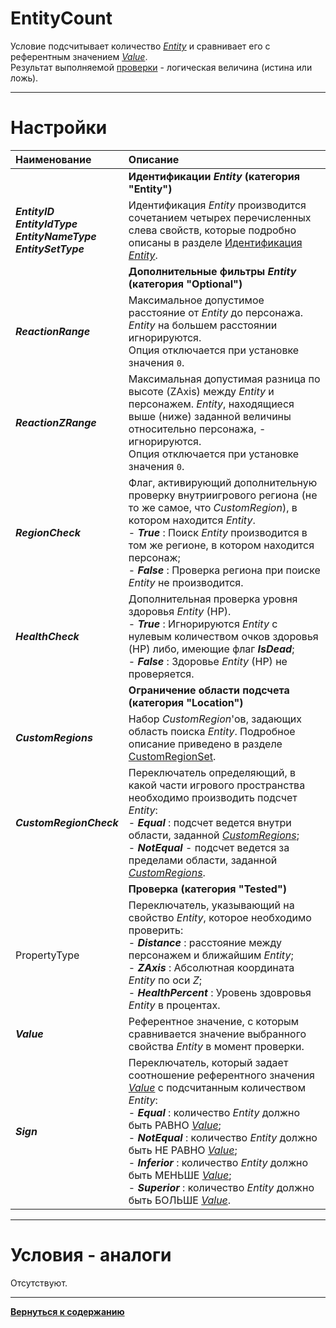 # **EntityCount**

Условие подсчитывает количество [*Entity*](#ref-EntityIdentification "Заданных группой опций 'Entity'") и сравнивает его с референтным значением [*Value*](!ref-Value  "Опция 'Value'").<br/>
Результат выполняемой [проверки](#ref-Tested "Заданной группой опций 'Tested'") - логическая величина (истина или ложь).

---

# **Настройки**

| **Наименование** | **Описание** 
|:-----------------|:-------------
|| <a name ="ref-EntityIdentification"></a>**Идентификации *Entity* (категория "Entity")**
|<a name ="ref-EntityID">***EntityID***</a><br/><a name ="ref-EntityIdType">***EntityIdType***</a><br/><a name ="ref-EntityNameType">***EntityNameType***</a><br/><a name ="ref-EntityID">***EntitySetType***</a> | Идентификация *Entity* производится сочетанием четырех перечисленных слева свойств, которые подробно описаны в разделе [Идентификация *Entity*](../../General/EntityIdentification-RU.md).
||**Дополнительные фильтры *Entity* (категория "Optional")**
|<a name ="ref-ReactionRange">***ReactionRange***</a> | Максимальное допустимое расстояние от *Entity* до персонажа. *Entity* на большем расстоянии игнорируются.<br/> Опция отключается при установке значения ``0``.
|<a name ="ref-ReactionZRange">***ReactionZRange***</a> | Максимальная допустимая разница по высоте (ZAxis) между *Entity* и персонажем. *Entity*, находящиеся выше (ниже) заданной величины относительно персонажа, - игнорируются. <br/> Опция отключается при установке значения ``0``. 
|<a name ="ref-RegionCheck">***RegionCheck***</a> | Флаг, активирующий дополнительную проверку внутриигрового региона (не то же самое, что *CustomRegion*), в котором находится *Entity*.<br/>- ***True*** : Поиск *Entity* производится в том же регионе, в котором находится персонаж;<br/>- ***False*** : Проверка региона при поиске *Entity* не производится.
|<a name ="ref-HealthCheck">***HealthCheck***</a> | Дополнительная проверка уровня здоровья *Entity* (HP).<br/>- ***True*** : Игнорируются *Entity* с нулевым количеством очков здоровья (HP) либо, имеющие флаг ***IsDead***;<br/>- ***False*** : Здоровье *Entity* (HP) не проверяется.
|| **Ограничение области подсчета (категория "Location")**
|<a name ="ref-CustomRegions">***CustomRegions***</a> | Набор *CustomRegion*'ов, задающих область поиска *Entity*. Подробное описание приведено в разделе [CustomRegionSet](../../General/CustomRegionSet-RU.md).
|<a name ="ref-CustomRegionCheck">***CustomRegionCheck***</a>|Переключатель определяющий, в какой части игрового пространства необходимо производить подсчет *Entity*:<br/>- ***Equal*** : подсчет ведется внутри области, заданной [*CustomRegions*](#ref-CustomRegions);<br/>- ***NotEqual*** - подсчет ведется за пределами области, заданной [*CustomRegions*](#ref-CustomRegions).
|| <a name ="ref-Tested"></a> **Проверка (категория "Tested")**
|<a name ="ref-PropertyType">PropertyType</a> | Переключатель, указывающий на свойство *Entity*, которое необходимо проверить:<br/>- ***Distance*** : расстояние между персонажем и ближайшим *Entity*;<br/> - ***ZAxis*** : Абсолютная координата *Entity* по оси *Z*;<br/>- ***HealthPercent*** : Уровень здовровья *Entity* в процентах.
|<a name ="ref-Value">***Value***</a> | Референтное значение, с которым сравнивается значение выбранного свойства *Entity* в момент проверки.
|<a name ="ref-Sign">***Sign***</a> | Переключатель, который задает соотношение референтного значения [*Value*](!ref-Value) с подсчитанным количеством *Entity*:<br/>- ***Equal*** : количество *Entity* должно быть РАВНО [*Value*](!ref-Value);<br/>- ***NotEqual*** : количество *Entity* должно быть НЕ РАВНО [*Value*](!ref-Value);<br/>- ***Inferior*** : количество *Entity* должно быть МЕНЬШЕ [*Value*](!ref-Value);<br/>- ***Superior*** : количество *Entity* должно быть БОЛЬШЕ [*Value*](!ref-Value).

---

# **Условия - аналоги**
Отсутствуют.

---

[**Вернуться к содержанию**](../../index.md)